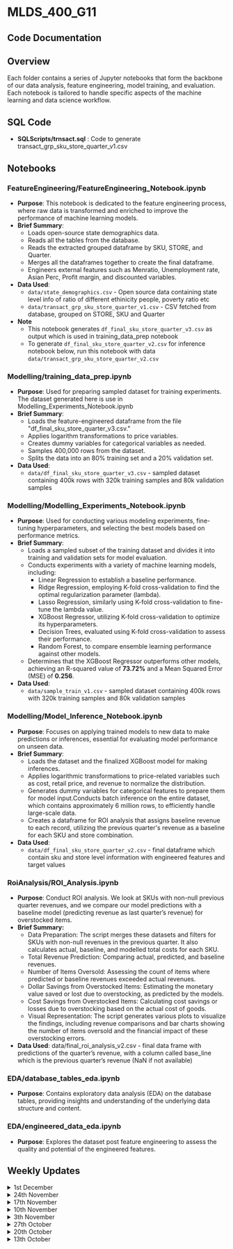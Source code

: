 # MLDS_400_G11


## Code Documentation

## Overview
Each folder contains a series of Jupyter notebooks that form the backbone of our data analysis, feature engineering, model training, and evaluation. Each notebook is tailored to handle specific aspects of the machine learning and data science workflow.

## SQL Code
- **SQLScripts/trnsact.sql** : Code to generate transact_grp_sku_store_quarter_v1.csv

## Notebooks

### FeatureEngineering/FeatureEngineering_Notebook.ipynb
- **Purpose**: This notebook is dedicated to the feature engineering process, where raw data is transformed and enriched to improve the performance of machine learning models.
- **Brief Summary**:
  - Loads open-source state demographics data.
  - Reads all the tables from the database.
  - Reads the extracted grouped dataframe by SKU, STORE, and Quarter.
  - Merges all the dataframes together to create the final dataframe.
  - Engineers external features such as Menratio, Unemployment rate, Asian Perc, Profit margin, and discounted variables.
- **Data Used**:
  - `data/state_demographics.csv` - Open source data containing state level info of ratio of different ethinicity people, poverty ratio etc
  - `data/transact_grp_sku_store_quarter_v1.csv` - CSV fetched from database, grouped on STORE, SKU and Quarter
- **Note**
  - This notebook generates `df_final_sku_store_quarter_v3.csv` as output which is used in training_data_prep notebook
  - To generate `df_final_sku_store_quarter_v2.csv` for inference notebook below, run this notebook with data `data/transact_grp_sku_store_quarter_v2.csv`

### Modelling/training_data_prep.ipynb
- **Purpose**: Used for preparing sampled dataset for training experiments. The dataset generated here is use in Modelling_Experiments_Notebook.ipynb
- **Brief Summary**:
  - Loads the feature-engineered dataframe from the file "df_final_sku_store_quarter_v3.csv."
  - Applies logarithm transformations to price variables.
  - Creates dummy variables for categorical variables as needed.
  - Samples 400,000 rows from the dataset.
  - Splits the data into an 80% training set and a 20% validation set.
- **Data Used**:
   - `data/df_final_sku_store_quarter_v3.csv` - sampled dataset containing 400k rows with 320k training samples and 80k validation samples


### Modelling/Modelling_Experiments_Notebook.ipynb
- **Purpose**: Used for conducting various modeling experiments, fine-tuning hyperparameters, and selecting the best models based on performance metrics.
- **Brief Summary**:
  - Loads a sampled subset of the training dataset and divides it into training and validation sets for model evaluation.
  - Conducts experiments with a variety of machine learning models, including:
    - Linear Regression to establish a baseline performance.
    - Ridge Regression, employing K-fold cross-validation to find the optimal regularization parameter (lambda).
    - Lasso Regression, similarly using K-fold cross-validation to fine-tune the lambda value.
    - XGBoost Regressor, utilizing K-fold cross-validation to optimize its hyperparameters.
    - Decision Trees, evaluated using K-fold cross-validation to assess their performance.
    - Random Forest, to compare ensemble learning performance against other models.
  - Determines that the XGBoost Regressor outperforms other models, achieving an R-squared value of **73.72%** and a Mean Squared Error (MSE) of **0.256**.
- **Data Used**:
   - `data/sample_train_v1.csv` - sampled dataset containing 400k rows with 320k training samples and 80k validation samples

### Modelling/Model_Inference_Notebook.ipynb
- **Purpose**: Focuses on applying trained models to new data to make predictions or inferences, essential for evaluating model performance on unseen data.
- **Brief Summary**:
   - Loads the dataset and the finalized XGBoost model for making inferences.
   - Applies logarithmic transformations to price-related variables such as cost, retail price, and revenue to normalize the distribution.
   - Generates dummy variables for categorical features to prepare them for model input.Conducts batch inference on the entire dataset, which contains approximately 6 million rows, to efficiently handle large-scale data.
   - Creates a dataframe for ROI analysis that assigns baseline revenue to each record, utilizing the previous quarter's revenue as a baseline for each SKU and store combination.
- **Data Used**:
  - `data/df_final_sku_store_quarter_v2.csv` - final dataframe which contain sku and store level information with engineered features and target values


### RoiAnalysis/ROI_Analysis.ipynb
- **Purpose**: Conduct ROI analysis. We look at SKUs with non-null previous quarter revenues, and we compare our model predictions with a baseline model (predicting revenue as last quarter’s revenue) for overstocked items.
- **Brief Summary:**
  - Data Preparation: The script merges these datasets and filters for SKUs with non-null revenues in the previous quarter. It also calculates actual, baseline, and modelled total costs for each SKU.
  - Total Revenue Prediction: Comparing actual, predicted, and baseline revenues.
  - Number of Items Oversold: Assessing the count of items where predicted or baseline revenues exceeded actual revenues.
  - Dollar Savings from Overstocked Items: Estimating the monetary value saved or lost due to overstocking, as predicted by the models.
  - Cost Savings from Overstocked Items: Calculating cost savings or losses due to overstocking based on the actual cost of goods.
  - Visual Representation: The script generates various plots to visualize the findings, including revenue comparisons and bar charts showing the number of items oversold and the financial impact of these overstocking errors.
- **Data Used**: data/final_roi_analysis_v2.csv - final data frame with predictions of the quarter’s revenue, with a column called base_line which is the previous quarter’s revenue (NaN if not available)

### EDA/database_tables_eda.ipynb
- **Purpose**: Contains exploratory data analysis (EDA) on the database tables, providing insights and understanding of the underlying data structure and content.

### EDA/engineered_data_eda.ipynb
- **Purpose**: Explores the dataset post feature engineering to assess the quality and potential of the engineered features.

<!--
## Usage
To run these notebooks, ensure that you have Jupyter installed and that all the dependencies listed in `requirements.txt` are satisfied.

## Contributing
Contributions to these notebooks are welcome. Please fork the repository, make your changes, and submit a pull request for review.

## Contact
For any queries or assistance with these notebooks, please raise an issue in the repository or contact the maintainers directly.
-->


## Weekly Updates

<details>
  <summary>1st December</summary>

This week, our team wrapped up all the coding sections of our project, including the final visualizations of the cleaned data and the complete feature engineering process. We also finished training and fine-tuning our models for predicting future selling prices and evaluated their performance using metrics like MSE and R-squared. Alongside this, we compared our model to the basline model and conducted an ROI analysis to see how much we've saved on inventory costs compared to our baseline. 
We're almost done with the draft of our final report and have added some more analysis and visualizations to the appendix. In terms of presentation, we've started building slides and brainstorming how to present our project effectively. Lastly, we made sure all our files are organized and up-to-date on GitHub, including an updated README file.

</details>

<details>
  <summary>24th November</summary>

Now that the team is focusing on predicting the selling price based on store and SKU, we have been underway with data preprocessing and feature engineering phase, where we will clean, transform, and enrich our dataset to ensure it is primed for predictive modeling. This stage will involve scrutinizing data quality, scaling and encoding variables, and creating new features to capture the nuances that influence selling prices. Following this, we will embark on Building and Evaluating the New Model, selecting an algorithm, and training it while assessing its predictive power through validation. The aim is to fine-tune this predictive model to offer precise selling price forecasts.

In parallel, we will conduct business insight research to understand how these price predictions can strategically benefit our operations, influencing decisions from pricing strategies to inventory control. These insights will help in drafting our final report, the model’s performance, and its projected impact on enhancing business efficiency. The report will summarize our findings and recommendations for practical application in ensuring the model’s continued relevance and adaptability to market dynamics.
  
</details>

<details>
  
  <summary>17th November</summary>

**Data Preprocessing:**
This week, we continued refining our dataset through outlier detection and data filtering, focusing on SKUs with over 30 transactions. This has effectively reduced our dataset to around 50,000 rows, optimizing it for analysis.

**Model Development and Challenges:**
We initially shifted our model from regression to classification, categorizing items into three return probability tiers: high, medium, and low. We fitted various models - decision tree, Naive Bayes, logistic regression, random forest, and XGBoost, and conducted hyperparameter tuning. However, we encountered challenges with this approach. The classification model’s performance in predicting returns showed low accuracy, indicating that our current features might not be strong predictors.

**Strategic Pivot in Project:**
After evaluating our approach, we conducted more detailed correlation analysis and data visualization to understand the relationships between different variables better. This led us to a crucial decision to change our project’s direction. Instead of predicting item return probabilities, we are now focusing on predicting the selling price based on store and SKU.

**Business Impact Reassessment:**
Our initial research into the impact of eCommerce returns and business strategies remains valuable. However, we’re now redirecting this understanding towards how accurately predicting selling prices can provide business insights and potentially increase ROI.

**Revised Next Steps:**
With this new direction, our upcoming activities will include:
Data Preprocessing and Feature Engineering: Tailoring our dataset for the new predictive model.
Building and Evaluating the New Model: Developing, training, and testing a model aimed at predicting selling prices.
Business Insight Research: Investigating how knowledge of selling prices can inform and improve business decisions.
Final Report Preparation: Drafting a comprehensive report that details our methodologies, findings, and the potential impact of our new model on business operations.

</details>


<details>
  <summary>10th November</summary>

This week we focused on optimizing our approach by grouping data by SKU and employing word embeddings on two categorical columns: Brand and Color. This technique was particularly beneficial in generating dummy variables, allowing us to effectively account for the variety of brands and colors that regularly enter our data set. After establishing this approach in our dataset, we explored various regression models. 

These models were  tested through cross-validation, with their performance evaluated based on Mean Squared Error (MSE) and R-Squared (R2) metrics. Unfortunately, the results were underwhelming. The models' predictive capability was only marginally better than a simple horizontal line prediction, indicating a significant need for further refinement.

Given these results, we assessed the potential improvements from outlier detection and the transformation of current variables, aiming to enhance model performance. However, these adjustments did not yield the desired effect. Moving forward, we plan to shift our strategy by transforming the problem into a classification task. Our goal will be to predict whether an item falls into low, medium, or high return categories. 

Additionally, we intend to apply the same feature engineering techniques to transaction-level data. By building and assessing a model under these new parameters, we aim to determine if this approach yields more favorable results. This pivot in strategy reflects our commitment to continually adapting our methods to better understand and predict our data trends.
  
</details>

<details>
  <summary>3th November</summary>

From last week, the team has successfully connected to the PostGres database via python and all members are working with the dataset directly.

**Model Development:**
This week, our team has formulated a problem statement for the machine learning model designed as a regression problem: calculating the percentage of times an item has been returned. This model is not only predicting the probability of purchase or return of items but also serves as an inventory management strategy. By predicting these probabilities, we aim to enhance our understanding of customer behavior and refine our inventory control measures.

To perform this we have streamlined the transaction data by grouping it by SKU and store, which has effectively reduced the training data volume. This optimization has led to a decrease in computing expenses without compromising the model's integrity.

**Feature Engineering:**
This week we have started to perform feature engineering, adding new features that will likely enhance the model's predictive capabilities:

**Profit Margin per SKU:** This feature considers the profitability of individual items, which could influence their likelihood of being returned.

**Discount Flag:** We're now distinguishing SKUs based on whether they are sold at a discount. This is based on selling prices being lower or higher than the original price, which might affect both purchase and return probabilities.

**Store Inventory Levels:** We hypothesize that stores with a larger inventory might experience higher purchase and return rates. This feature has been added to our model to test this theory.

**Demographic Data Integration:** The data set has been enriched with demographic data by state to provide a more nuanced view of customer profiles and behaviors.


Preparations are underway for addressing the following areas in the coming week:
**Feature Reductions:** We plan to implement feature reduction strategies to minimize overfitting and improve model generalization.

**Dummy Variable Reduction:** To streamline the model, we will be reducing dummy variables which can lead to a bloated model with unnecessary complexity.

**Hyperparameter Tuning:** Adjusting the model parameters to find the most effective settings for optimal model performance.

**Feature Optimization and Modeling:** We will analyze different effects on the output to optimize the features for the model, and continue modeling the rest of the data.
  
</details>

<details>
  <summary>27th October</summary>

###Connection to Postgres via Python

Last week the team was successfully able to connect to the PostGres Database with the intention of working with the data set in Python. This week the team attempted to make the Python connection which included debugging and granting of permissions. The team is slated to be connected via Python by next week.

###Continued Data Cleaning

This past week several tables were being cleaned in small samples. Those changes have now been implemented into the full data set for completeness, though there are still data issues the team is looking into.

###Analytics

Plots have been generated for insights on the overall data that the team will review in the coming week.  An initial model has been built on a regression problem with the target variable is being ‘amount.’ The team will interpret this regression and look into other modeling objectives in the coming week. 

</details>

<details>
  <summary>20th October</summary>

 ### Setup the Postgres for all the teammates

 This week, we successfully set up PostgresSQL for the entire team, and we also connected to the database as outlined by the GitHub instructions.

 ### Completed the data ingestion in the database

 We successfully uploaded all the data into PostgreSQL (especially transact.csv), and we conducted simple queries to ensure that all the data 
 uploaded were correct. 

 ### Write Scripts in Python to access the data from the Postgres Database

While this was not officially completed, we were able to make significant progress in terms of connecting to the Postgres database from Python, which will make our workflow much more efficient.  We also tried integrating PySpark, but there are errors which needs to be fixed

### More Data Cleaning & Analysis 

Finally, we conducted more extensive data cleaning with the following findings on columns: 

Department info:
No signs of missing data, no data like “NA” or 0.

SKU info:
‘NA’ exists in Color and Size columns, the proportions of ‘NA’ with respect to the total number of rows are 0.001584 and 0.000447 respectively. Since they are categorical variables and need further cleaning, I replace them with ‘unknown’. I think we can also drop them as they only consist of a small proportion of data.
0 exists in column Package Size. I believe they are missing data because the package size should be at least 1. Proportion of rows with PACKSIZE=0: 2.19e-05. I dropped them as there are so few of them.  

STR info:
Three rows with zip code 99999, which does not exist.
Skst info:
Less than 1 percent of cost and Retails have prices at 0.  Can do imputation but not sure if it is missing data or the actual price is 0. 
Transact info: 
about 1 percent of the three prices column has value 0. Not sure if it is missing data or the actual price is 0. 

</details>

<details>
  <summary>13th October</summary>
  
  ### Data Subsampling and Formatting [CodeLink](https://github.com/ayush9818/ESWD_Group11_Project/blob/main/DataPrep.ipynb)
  1. Subsampled 1% data from Transact.csv and Skuinfo.csv files using Python for exploratory purposes as the original files were too large to load in Python or R. 
  2. There were some issues in matching column names from DBSchema and CSV data in Transact.csv and Skuinfo.csv. Tried fixing those issues by refering to column names description. Still few column names are left due to similar values.
  <details>
       <summary>Click for More Details</summary>
        In reviewing the spreadsheets for identifying data quality and understanding, we were able to outline a handful of columns within three spreadsheets that need treatment. The ‘Skuinfo’ spreadsheet needs attention on ‘COLOR’ and ‘SIZE’ columns. The ‘Trnsact_sample’ sheet needs clarity on the meaning of ‘AMT’ value. Furthermore, we found that the data in many columns are similar to each other, especially in the transaction data frame. There are three floating point columns in the transactions data instead of two, which is inconsistent with the schema, and SPRICE is the column description that never appeared on the schema
   </details>
   
  ### Postgres and Database Setup
   1. Setup the Postgres database using command line as well as Dbeaver
   2. Created Tables in the Database. Data Population is left as there were some datatype issues, which will be fixed in the next update.

  ### Data Exploration [CodeLink](https://github.com/ayush9818/MLDS_400_G11/blob/main/EDA.ipynb)
  After loading in the subsampled data into Jupyter, we ran exploratory data analysis on the four datasets. We found that there are around 15 million SKUs and approximately 41.4 million 
  transactions. This shows that if we were to conduct a machine learning problem with each row being a SKU or transaction, it would be computationally expensive. Furthermore, we found that 
  there are approximately 350 distinct stores in our resampled data. In the resampled transaction  data, Store 320 is the busiest store with other 17k transactions, and the ratio of purchases to returns is approximately 11:1. We also analyzed the ROI data, which outlines yearly revenue and expenses of coats along  with price markdown figures. Included are two months of revenue compared to pay and computing costs. The yearly revenue figures display an ROI of 11.1% while the data over two months provided show a dollar value ROI of $25.7k or 41.51% when compared to costs. We will further explore how this data will be useful to our project in the next week.

  ### Next Steps
  1. Populate Data in database
  2. Continue with Data Exploration
  3. Define Problem Statement
  4. Run POC on small dataset to validate the feasibility of problem statement
</details>
